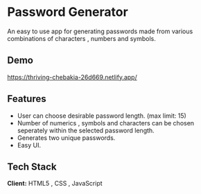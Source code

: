 
# Password Generator
An easy to use app for generating passwords made from various combinations of characters , numbers and symbols.


## Demo

https://thriving-chebakia-26d669.netlify.app/


## Features

- User can choose desirable password length. (max limit: 15)
- Number of numerics , symbols and characters can be chosen seperately within the selected password length.
- Generates two unique passwords.
- Easy UI.
 


## Tech Stack

**Client:** HTML5 , CSS , JavaScript





